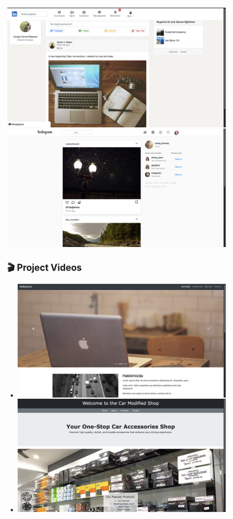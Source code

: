 ![linkedin_site](Assets/Linkedln_site.png)
![Instagram_site](Assets/Instagram_site.png)

## 🎬 Project Videos

- [![Watch the Kodluyoruz Site Demo](Assets/Kodluyoruz_site_thumb.png)](https://github.com/iamsevval/Patika-frontend/blob/main/Assets/Kodluyoruz_site.mov?raw=true)
- [![Watch Products Store Demo](Assets/Products_store_site_thumb.png)](https://github.com/iamsevval/Patika-frontend/blob/main/Assets/Products_store_site.mov?raw=true)
